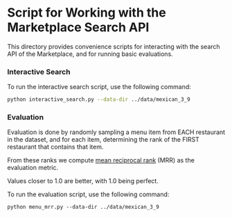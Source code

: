 # Script for Working with the Marketplace Search API

This directory provides convenience scripts for interacting with the search API of the
Marketplace, and for running basic evaluations. 

### Interactive Search

To run the interactive search script, use the following command:

```bash
python interactive_search.py --data-dir ../data/mexican_3_9
```

### Evaluation

Evaluation is done by randomly sampling a menu item from EACH restaurant in the dataset,
and for each item, determining the rank of the FIRST restaurant that contains that item.

From these ranks we compute [mean reciprocal rank](https://en.wikipedia.org/wiki/Mean_reciprocal_rank) (MRR) as the evaluation metric.

Values closer to 1.0 are better, with 1.0 being perfect.

To run the evaluation script, use the following command:
```
python menu_mrr.py --data-dir ../data/mexican_3_9       
```